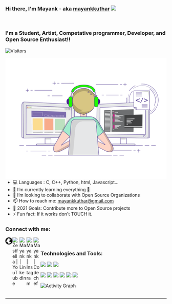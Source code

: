 ### Hi there, I'm Mayank - aka [mayankkuthar][website] <img src="https://media.giphy.com/media/hvRJCLFzcasrR4ia7z/giphy.gif" width="25px">
<br />

### I'm a Student, Artist, Competative programmer, Developer, and Open Source Enthusiast!!

![Visitors](https://visitor-badge.laobi.icu/badge?page_id=mayankkuthar.mayankkuthar)

<img align="right" src="\coding-freak.gif" />

- 💻 Languages : C, C++, Python, html, Javascript...
- 🌱 I’m currently learning everything 🤣
- 👯 I’m looking to collaborate with Open Source Organizations
- 📫 How to reach me: mayankkuthar@gmail.com
- 🥅 2021 Goals: Contribute more to Open Source projects
- ⚡ Fun fact: If it works don't TOUCH it.


### Connect with me:

[<img align="left" alt="CUstudyspot" width="22px" src="https://raw.githubusercontent.com/iconic/open-iconic/master/svg/globe.svg" />][website]
[<img align="left" alt="Zestfella | YouTube" width="22px" src="https://cdn.jsdelivr.net/npm/simple-icons@v3/icons/youtube.svg" />][youtube]
[<img align="left" alt="Mayank | LinkedIn" width="22px" src="https://cdn.jsdelivr.net/npm/simple-icons@v3/icons/linkedin.svg" />][linkedin]
[<img align="left" alt="Mayank | Instagram" width="22px" src="https://cdn.jsdelivr.net/npm/simple-icons@v3/icons/instagram.svg" />][instagram]
[<img align="left" alt="Mayank | Codechef" width="22px" src="https://cdn.jsdelivr.net/npm/simple-icons@v3/icons/codechef.svg" />][codechef]

<br />

### Technologies and Tools:

![](https://img.shields.io/badge/IDE-VSCode-%23007ACC?style=?style=plastic&logo=appveyor&logo=Visual-studio-code&logoColor=white&color=298fdd)
![](https://img.shields.io/badge/Code-Python-informational?style=?style=plastic&logo=appveyor&logo=python&logoColor=white&color=298fdd)
![](https://img.shields.io/badge/Code-HTML5-informational?style=?style=plastic&logo=appveyor&logo=html5&logoColor=white&color=298fdd)

![](https://img.shields.io/badge/Code-JavaScript-informational?style=?style=plastic&logo=appveyor&logo=javascript&logoColor=white&color=298fdd)
![](https://img.shields.io/badge/Code-CSS3-informational?style=?style=plastic&logo=appveyor&logo=css3&logoColor=white&color=298fdd)
![](https://img.shields.io/badge/Code-Vue-informational?style=?style=plastic&logo=appveyor&logo=vue.js&logoColor=white&color=298fdd)
![](https://img.shields.io/badge/Cloud-Digital_Ocean-informational?style=?style=plastic&logo=appveyor&logo=digitalocean&logoColor=white&color=298fdd)
![](https://img.shields.io/badge/Cloud-C++-informational?style=?style=plastic&logo=appveyor&logo=cplusplus&logoColor=white&color=298fdd)
![](https://img.shields.io/badge/Cloud-C-informational?style=?style=plastic&logo=appveyor&logo=c&logoColor=white&color=298fdd)

![Activity Graph](https://activity-graph.herokuapp.com/graph?username=mayankkuthar&theme=github)
<br />
<br />

---

[website]: http://custudyspot.rf.gd/
[youtube]: https://www.youtube.com/channel/UCne3T8OHtU0hBZq28SO1wyQ
[instagram]: https://www.instagram.com/mayankkuthar/
[linkedin]: https://www.linkedin.com/in/mayankkuthar/
[codechef]: https://www.codechef.com/users/mayankkuthar1
[stopstalk]: https://www.stopstalk.com/user/profile/mayankkuthar